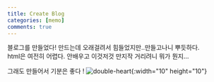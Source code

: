 ```yaml
---
title: Create Blog
categories: [memo]
comments: true
---
```


블로그를 만들었다!
만드는데 오래걸려서 힘들었지만..만들고나니 뿌듯하다.  
html은 여전히 어렵다. 안배우고 이것저것 만지작 거리려니 뭐가 뭔지...  
  
그래도 만들어서 기분은 좋다 ! ![double-heart](https://emojipedia-us.s3.dualstack.us-west-1.amazonaws.com/thumbs/120/microsoft/209/two-hearts_1f495.png){:width="10" height="10"}


